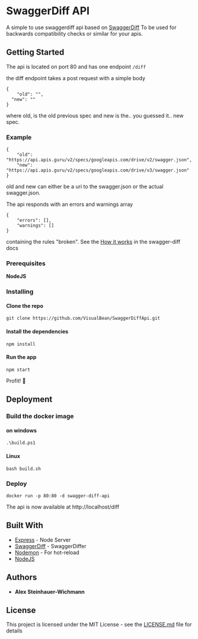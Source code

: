 # SwaggerDiff API

A simple to use swaggerdiff api based on [SwaggerDiff](https://github.com/zallek/swagger-diff)
To be used for backwards compatibility checks or similar for your apis.

## Getting Started

The api is located on port 80 and has one endpoint
`/diff`

the diff endpoint takes a post request with a simple body

```
{
	"old": "",
  "new": ""
}
```

where old, is the old previous spec and new is the.. you guessed it.. new spec.

### Example

```
{
	"old": "https://api.apis.guru/v2/specs/googleapis.com/drive/v2/swagger.json",
	"new": "https://api.apis.guru/v2/specs/googleapis.com/drive/v3/swagger.json"
}
```

old and new can either be a uri to the swagger.json or the actual swagger.json.

The api responds with an errors and warnings array

```
{
	"errors": [],
	"warnings": []
}
```

containing the rules "broken".
See the [How it works](https://github.com/zallek/swagger-diff#how-it-works) in the swagger-diff docs
### Prerequisites

**NodeJS**

### Installing

#### Clone the repo

```
git clone https://github.com/VisualBean/SwaggerDiffApi.git
```

#### Install the dependencies

```
npm install
```

#### Run the app

```
npm start
```

Profit! :tada:

## Deployment

### Build the docker image

#### on windows

```
.\build.ps1
```

#### Linux

```
bash build.sh
```

### Deploy

```
docker run -p 80:80 -d swagger-diff-api
```
The api is now available at http://localhost/diff
## Built With

- [Express](https://expressjs.com/) - Node Server
- [SwaggerDiff](https://github.com/zallek/swagger-diff) - SwaggerDiffer
- [Nodemon](https://nodemon.io/) - For hot-reload
- [NodeJS](https://nodejs.org)

## Authors

- **Alex Steinhauer-Wichmann**

## License

This project is licensed under the MIT License - see the [LICENSE.md](LICENSE.md) file for details
